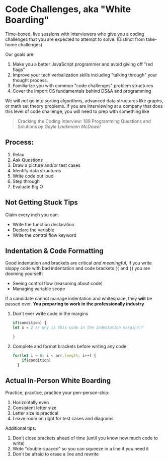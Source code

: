 Code Challenges, aka "White Boarding"
===

Time-boxed, live sessions with interviewers who give you a coding challenges that you are expected to attempt to solve. (Distinct from take-home challenges)

Our goals are:

1. Make you a better JavaScript programmer and avoid giving off "red flags"
1. Improve your tech verbalization skills including "talking through" your thought process.
1. Familiarize you with common "code challenges" problem structures
1. Cover the import CS fundamentals behind DS&A and programming

We will _not_ go into sorting algorithms, advanced data structures like graphs, or math set theory problems. If you are interviewing at a company that does this level of code challenge, you will need to prep with something like 

> Cracking the Coding Interview: 189 Programming Questions and Solutions _by Gayle Laakmann McDowel_

## Process:

1. Relax
1. Ask Questions
1. Draw a picture and/or test cases
1. Identify data structures
1. Write code out loud
1. Step through
1. Evaluate Big O

## Not Getting Stuck Tips

Claim every inch you can:

* Write the function declaration
* Declare the variable
* Write the control flow keyword

## Indentation & Code Formatting

Good indentation and brackets are critical _and meaningful_, If you write sloppy code with bad indentation and code brackets (`{` and `}`) you are dooming yourself:
* Seeing control flow (reasoning about code)
* Managing variable scope

If a candidate cannot manage indentation and whitespace, they **will** be passed over. **You preparing to work in the professionally industry**

1. Don't ever write code in the margins
    ```js
    if(condition) {
    let x = 2 // why is this code in the indentation margin?!?
    
    }
    ```
1. Complete and format brackets before writing any code
    ```js
    for(let i = 0; i < arr.length; i++) {
        if(condition)
      }
    ```

## Actual In-Person White Boarding

Practice, practice, practice your pen-person-ship:
1. Horizontally even
1. Consistent letter size
1. Letter size is practical
1. Leave room on right for test cases and diagrams

Additional tips:
1. Don't close brackets ahead of time (until you know how much code to write)
1. Write "double-spaced" so you can squeeze in a line if you need it
1. Don't be afraid to erase a line and rewrite